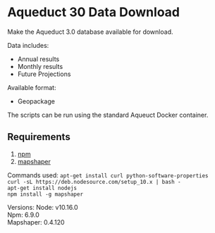 # Aqueduct 30 Data Download
Make the Aqueduct 3.0 database available for download.

Data includes:  

- Annual results
- Monthly results
- Future Projections 

Available format:  

- Geopackage

The scripts can be run using the standard Aqueuct Docker container. 


## Requirements

1. [npm](https://tecadmin.net/install-latest-nodejs-npm-on-ubuntu/)
1. [mapshaper](https://github.com/mbloch/mapshaper)

Commands used:
`apt-get install curl python-software-properties`  
`curl -sL https://deb.nodesource.com/setup_10.x | bash -`    
`apt-get install nodejs`  
`npm install -g mapshaper`

Versions:
Node: v10.16.0   
Npm: 6.9.0   
Mapshaper: 0.4.120  


